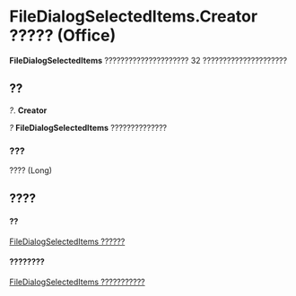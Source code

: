 
# FileDialogSelectedItems.Creator ????? (Office)

 **FileDialogSelectedItems** ????????????????????? 32 ?????????????????????


## ??

 _?_. **Creator**

 _?_ **FileDialogSelectedItems** ??????????????


### ???

???? (Long)


## ????


#### ??


[FileDialogSelectedItems ??????](a72b1d99-8881-0a5f-9814-3e1b8360d011.md)
#### ????????


[FileDialogSelectedItems ???????????](http://msdn.microsoft.com/library/de8a51f1-0860-5b32-4795-3269ee64c3a5%28Office.15%29.aspx)